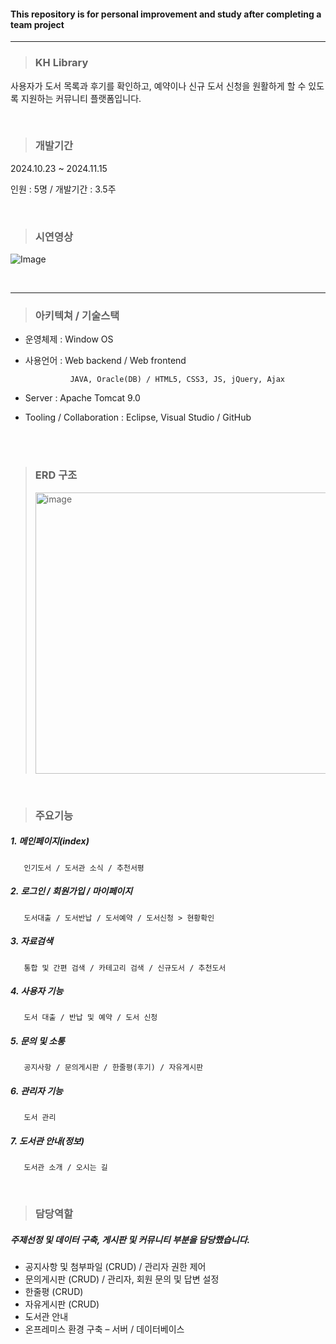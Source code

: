 #### **This repository is for personal improvement and study after completing a team project**

<hr/>

> ### **KH Library**  
사용자가 도서 목록과 후기를 확인하고, 예약이나 신규 도서 신청을 원활하게 할 수 있도록 지원하는 커뮤니티 플랫폼입니다.

<br>

> ### 개발기간 
2024.10.23 ~ 2024.11.15 


인원 : 5명 / 개발기간 : 3.5주

<br>



> ### 시연영상
![Image](https://github.com/user-attachments/assets/2acf894a-8ef6-4eb8-8026-65404cb26125)

<br>
<hr>

> ### 아키텍쳐 / 기술스택 
* 운영체제 : Window OS

* 사용언어 : Web backend / Web frontend


                JAVA, Oracle(DB) / HTML5, CSS3, JS, jQuery, Ajax

* Server : Apache Tomcat 9.0

* Tooling / Collaboration : Eclipse, Visual Studio / GitHub

<br>



<br>

> ### ERD 구조
> <img width="600" height="450" alt="image" src="https://github.com/user-attachments/assets/44ff2173-fb71-4cac-8e1e-3ff8138b0e17" />


<br>

> ### 주요기능
##### 1.   메인페이지(index)

   
       인기도서 / 도서관 소식 / 추천서평
##### 2.    로그인 / 회원가입 / 마이페이지 


       도서대출 / 도서반납 / 도서예약 / 도서신청 > 현황확인
##### 3.   자료검색

    
       통합 및 간편 검색 / 카테고리 검색 / 신규도서 / 추천도서
##### 4.   사용자 기능

    
       도서 대출 / 반납 및 예약 / 도서 신청 
##### 5.  문의 및 소통

    
       공지사항 / 문의게시판 / 한줄평(후기) / 자유게시판
##### 6.  관리자 기능

    
       도서 관리 
##### 7.  도서관 안내(정보)

     
       도서관 소개 / 오시는 길

<br>


> ### 담당역할
##### 주제선정 및 데이터 구축, 게시판 및 커뮤니티 부분을 담당했습니다.

* 공지사항 및 첨부파일 (CRUD) / 관리자 권한 제어
* 문의게시판 (CRUD) / 관리자, 회원 문의 및 답변 설정 
* 한줄평 (CRUD) 
* 자유게시판 (CRUD)
* 도서관 안내 
* 온프레미스 환경 구축 – 서버 / 데이터베이스

<br>







        

